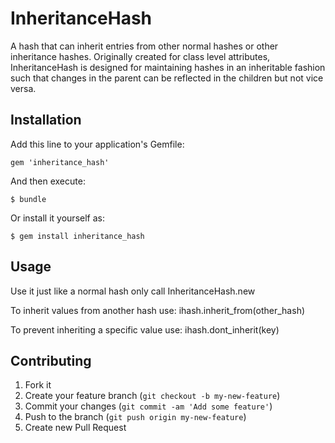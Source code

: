 # InheritanceHash

A hash that can inherit entries from other normal hashes or other inheritance hashes.
Originally created for class level attributes, InheritanceHash is designed for maintaining hashes in an inheritable fashion such that changes in the parent can be reflected in the children but not vice versa.


## Installation

Add this line to your application's Gemfile:

    gem 'inheritance_hash'

And then execute:

    $ bundle

Or install it yourself as:

    $ gem install inheritance_hash

## Usage

  Use it just like a normal hash only call InheritanceHash.new

  To inherit values from another hash use: ihash.inherit_from(other_hash)

  To prevent inheriting a specific value use: ihash.dont_inherit(key)

## Contributing

1. Fork it
2. Create your feature branch (`git checkout -b my-new-feature`)
3. Commit your changes (`git commit -am 'Add some feature'`)
4. Push to the branch (`git push origin my-new-feature`)
5. Create new Pull Request
